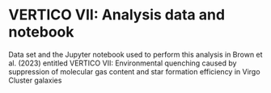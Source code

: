 # VERTICO VII: Analysis data and notebook

Data set and the Jupyter notebook used to perform this analysis in Brown et al. (2023) entitled VERTICO VII: Environmental quenching caused by suppression of molecular gas content and star formation efficiency in Virgo Cluster galaxies

